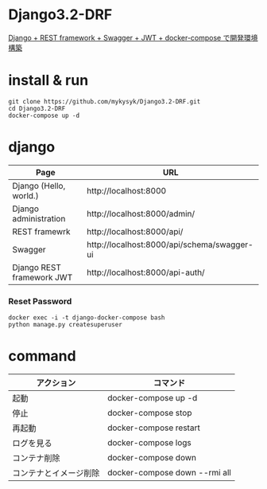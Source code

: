# Django3.2-DRF

[Django + REST framework + Swagger + JWT + docker-compose で開発環境構築](https://qiita.com/mykysyk@github/items/fef6fb298393a029a5d4)

# install & run
```
git clone https://github.com/mykysyk/Django3.2-DRF.git
cd Django3.2-DRF
docker-compose up -d
```
# django

|Page                     | URL |
|---                      |---   |
|Django (Hello, world.)   |http://localhost:8000|
|Django administration    |http://localhost:8000/admin/|
|REST framewrk            |http://localhost:8000/api/|
|Swagger                   |http://localhost:8000/api/schema/swagger-ui|
|Django REST framework JWT| http://localhost:8000/api-auth/|

### Reset Password 

```
docker exec -i -t django-docker-compose bash
python manage.py createsuperuser
```

# command

|アクション	            | コマンド                      |
|---                    |---                            |
|起動                   | docker-compose up -d          |
|停止	                  | docker-compose stop           |
|再起動	                | docker-compose restart        |
|ログを見る	            | docker-compose logs           |
|コンテナ削除	          | docker-compose down           |
|コンテナとイメージ削除	| docker-compose down --rmi all |
